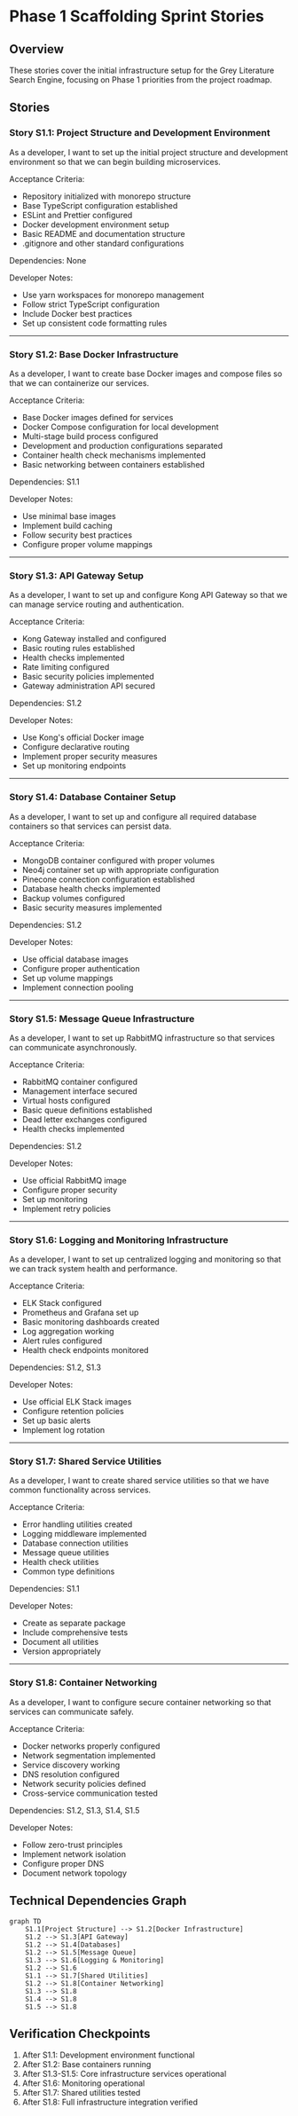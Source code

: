 # Phase 1 Scaffolding Sprint Stories

## Overview
These stories cover the initial infrastructure setup for the Grey Literature Search Engine, focusing on Phase 1 priorities from the project roadmap.

## Stories

### Story S1.1: Project Structure and Development Environment
As a developer, I want to set up the initial project structure and development environment so that we can begin building microservices.

Acceptance Criteria:
- Repository initialized with monorepo structure
- Base TypeScript configuration established
- ESLint and Prettier configured
- Docker development environment setup
- Basic README and documentation structure
- .gitignore and other standard configurations

Dependencies: None

Developer Notes:
- Use yarn workspaces for monorepo management
- Follow strict TypeScript configuration
- Include Docker best practices
- Set up consistent code formatting rules

---

### Story S1.2: Base Docker Infrastructure
As a developer, I want to create base Docker images and compose files so that we can containerize our services.

Acceptance Criteria:
- Base Docker images defined for services
- Docker Compose configuration for local development
- Multi-stage build process configured
- Development and production configurations separated
- Container health check mechanisms implemented
- Basic networking between containers established

Dependencies: S1.1

Developer Notes:
- Use minimal base images
- Implement build caching
- Follow security best practices
- Configure proper volume mappings

---

### Story S1.3: API Gateway Setup
As a developer, I want to set up and configure Kong API Gateway so that we can manage service routing and authentication.

Acceptance Criteria:
- Kong Gateway installed and configured
- Basic routing rules established
- Health checks implemented
- Rate limiting configured
- Basic security policies implemented
- Gateway administration API secured

Dependencies: S1.2

Developer Notes:
- Use Kong's official Docker image
- Configure declarative routing
- Implement proper security measures
- Set up monitoring endpoints

---

### Story S1.4: Database Container Setup
As a developer, I want to set up and configure all required database containers so that services can persist data.

Acceptance Criteria:
- MongoDB container configured with proper volumes
- Neo4j container set up with appropriate configuration
- Pinecone connection configuration established
- Database health checks implemented
- Backup volumes configured
- Basic security measures implemented

Dependencies: S1.2

Developer Notes:
- Use official database images
- Configure proper authentication
- Set up volume mappings
- Implement connection pooling

---

### Story S1.5: Message Queue Infrastructure
As a developer, I want to set up RabbitMQ infrastructure so that services can communicate asynchronously.

Acceptance Criteria:
- RabbitMQ container configured
- Management interface secured
- Virtual hosts configured
- Basic queue definitions established
- Dead letter exchanges configured
- Health checks implemented

Dependencies: S1.2

Developer Notes:
- Use official RabbitMQ image
- Configure proper security
- Set up monitoring
- Implement retry policies

---

### Story S1.6: Logging and Monitoring Infrastructure
As a developer, I want to set up centralized logging and monitoring so that we can track system health and performance.

Acceptance Criteria:
- ELK Stack configured
- Prometheus and Grafana set up
- Basic monitoring dashboards created
- Log aggregation working
- Alert rules configured
- Health check endpoints monitored

Dependencies: S1.2, S1.3

Developer Notes:
- Use official ELK Stack images
- Configure retention policies
- Set up basic alerts
- Implement log rotation

---

### Story S1.7: Shared Service Utilities
As a developer, I want to create shared service utilities so that we have common functionality across services.

Acceptance Criteria:
- Error handling utilities created
- Logging middleware implemented
- Database connection utilities
- Message queue utilities
- Health check utilities
- Common type definitions

Dependencies: S1.1

Developer Notes:
- Create as separate package
- Include comprehensive tests
- Document all utilities
- Version appropriately

---

### Story S1.8: Container Networking
As a developer, I want to configure secure container networking so that services can communicate safely.

Acceptance Criteria:
- Docker networks properly configured
- Network segmentation implemented
- Service discovery working
- DNS resolution configured
- Network security policies defined
- Cross-service communication tested

Dependencies: S1.2, S1.3, S1.4, S1.5

Developer Notes:
- Follow zero-trust principles
- Implement network isolation
- Configure proper DNS
- Document network topology

## Technical Dependencies Graph
```mermaid
graph TD
    S1.1[Project Structure] --> S1.2[Docker Infrastructure]
    S1.2 --> S1.3[API Gateway]
    S1.2 --> S1.4[Databases]
    S1.2 --> S1.5[Message Queue]
    S1.3 --> S1.6[Logging & Monitoring]
    S1.2 --> S1.6
    S1.1 --> S1.7[Shared Utilities]
    S1.2 --> S1.8[Container Networking]
    S1.3 --> S1.8
    S1.4 --> S1.8
    S1.5 --> S1.8
```

## Verification Checkpoints
1. After S1.1: Development environment functional
2. After S1.2: Base containers running
3. After S1.3-S1.5: Core infrastructure services operational
4. After S1.6: Monitoring operational
5. After S1.7: Shared utilities tested
6. After S1.8: Full infrastructure integration verified
